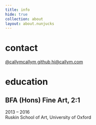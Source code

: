 ```yaml
---
title: info
hide: true
collection: about
layout: about.nunjucks
---
```

# contact
<a href="http://twitter.com/callymcallym" class="hover-link">
@callymcallym
</a>

<a href="http://github.com/callym" class="hover-link">
github
</a>

<a href="mailto:hi@callym.com" class="hover-link">
hi@callym.com
</a>

# education
## BFA (Hons) Fine Art, 2:1
<div class="date">2013 &ndash; 2016</div>
Ruskin School of Art, University of Oxford